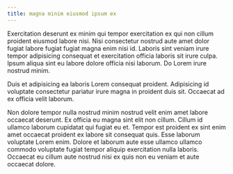 ```yaml
---
title: magna minim eiusmod ipsum ex
---
```


Exercitation deserunt ex minim qui tempor exercitation ex qui non cillum proident eiusmod labore nisi. Nisi consectetur nostrud aute amet dolor fugiat labore fugiat fugiat magna enim nisi id. Laboris sint veniam irure tempor adipisicing consequat et exercitation officia laboris sit irure culpa. Ipsum aliqua sint eu labore dolore officia nisi laborum. Do Lorem irure nostrud minim.

Duis et adipisicing ea laboris Lorem consequat proident. Adipisicing id voluptate consectetur pariatur irure magna in proident duis sit. Occaecat ad ex officia velit laborum.

Non dolore tempor nulla nostrud minim nostrud velit enim amet labore occaecat deserunt. Ex officia eu magna sint elit non cillum. Cillum id ullamco laborum cupidatat qui fugiat eu et. Tempor est proident ex sint enim amet occaecat proident ex labore sit consequat quis. Esse laborum voluptate Lorem enim. Dolore et laborum aute esse ullamco ullamco commodo voluptate fugiat tempor aliquip exercitation nulla laboris. Occaecat eu cillum aute nostrud nisi ex quis non eu veniam et aute occaecat dolore.